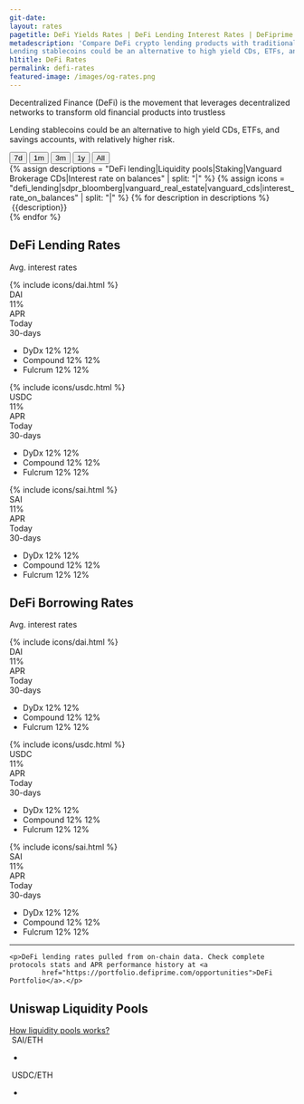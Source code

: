 ```yaml
---
git-date:
layout: rates
pagetitle: DeFi Yields Rates | DeFi Lending Interest Rates | DeFiprime.com
metadescription: 'Compare DeFi crypto lending products with traditional financial system offerings.
Lending stablecoins could be an alternative to high yield CDs, ETFs, and savings accounts, with relatively higher risk. Crypto lending rates comparison.'
h1title: DeFi Rates
permalink: defi-rates
featured-image: /images/og-rates.png
---
```


<section class="text-center">
    <p class="fs-20 lh-180 color-primary mb-40 mw-730 mx-auto">Decentralized Finance (DeFi) is the movement that leverages decentralized networks to transform old financial products into trustless</p>
    <p class="fs-15 lh-160 color-primary-light mb-25">Lending stablecoins could be an alternative to high yield CDs, ETFs, and savings accounts, with relatively higher risk.</p>
</section>
<section>
    <div class="wrapper-buttons">
        <button class="period-button active" data-period="7d">7d</button>
        <button class="period-button" data-period="1m">1m</button>
        <button class="period-button" data-period="3m">3m</button>
        <button class="period-button" data-period="1y">1y</button>
        <button class="period-button" data-period="all">All</button>
    </div>
    <div class="wrapper-graphs">
        <canvas id="rate_graphs"></canvas>
    </div>
    <div class="wrapper-mark">
        {% assign descriptions = "DeFi lending|Liquidity pools|Staking|Vanguard Brokerage CDs|Interest rate on balances" | split: "|" %}
        {% assign icons = "defi_lending|sdpr_bloomberg|vanguard_real_estate|vanguard_cds|interest_rate_on_balances" | split: "|" %}
        {% for description in descriptions %}
        <div class="item-mark">
            <img class="lazyload" data-src="/images/{{icons[forloop.index0]}}.svg">
            <span>{{description}}</span>
        </div>
        {% endfor %}
    </div>
</section>

<section class="pt-225">
    <div class="text-center">
        <h2 class="mb-25">DeFi Lending Rates</h2>
        <p class="fs-20 lh-180 color-primary mb-50">Avg. interest rates</p>
    </div>
    <div class="flex">
        <div class="flex d-column col-4">
            <div class="provider-crypto">
                <div class="icon-provider">
                    {% include icons/dai.html %}
                </div>
                <div class="name-provider">
                    <div class="color-primary">DAI</div>
                    <div class="color-secondary">11<span class="fw-300">%</span></div>
                </div>
            </div>
            <div class="data-crypto">
                <div class="mark-crypto">
                    <div class="mark-crypto-name">APR</div>
                    <div class="mark-crypto-today">Today</div>
                    <div class="mark-crypto-month">30-days</div>
                </div>
                <ul class="list-crypto">
                    <li class="item-crypto">
                        <span class="list-crypto-name">DyDx</span>
                        <span class="list-crypto-today">12<span class="fw-300">%</span></span>
                        <span class="list-crypto-month">12<span class="fw-300">%</span></span>
                    </li>
                    <li class="item-crypto">
                        <span class="list-crypto-name">Compound</span>
                        <span class="list-crypto-today">12<span class="fw-300">%</span></span>
                        <span class="list-crypto-month">12<span class="fw-300">%</span></span>
                    </li>
                    <li class="item-crypto">
                        <span class="list-crypto-name">Fulcrum</span>
                        <span class="list-crypto-today">12<span class="fw-300">%</span></span>
                        <span class="list-crypto-month">12<span class="fw-300">%</span></span>
                    </li>
                </ul>
            </div>
        </div>
        <div class="flex d-column col-4">
            <div class="provider-crypto">
                <div class="icon-provider">
                    {% include icons/usdc.html %}
                </div>
                <div class="name-provider">
                    <div class="color-primary">USDC</div>
                    <div class="color-secondary">11<span class="fw-300">%</span></div>
                </div>
            </div>
            <div class="data-crypto">
                <div class="mark-crypto">
                    <div class="mark-crypto-name">APR</div>
                    <div class="mark-crypto-today">Today</div>
                    <div class="mark-crypto-month">30-days</div>
                </div>
                <ul class="list-crypto">
                    <li class="item-crypto">
                        <span class="list-crypto-name">DyDx</span>
                        <span class="list-crypto-today">12<span class="fw-300">%</span></span>
                        <span class="list-crypto-month">12<span class="fw-300">%</span></span>
                    </li>
                    <li class="item-crypto">
                        <span class="list-crypto-name">Compound</span>
                        <span class="list-crypto-today">12<span class="fw-300">%</span></span>
                        <span class="list-crypto-month">12<span class="fw-300">%</span></span>
                    </li>
                    <li class="item-crypto">
                        <span class="list-crypto-name">Fulcrum</span>
                        <span class="list-crypto-today">12<span class="fw-300">%</span></span>
                        <span class="list-crypto-month">12<span class="fw-300">%</span></span>
                    </li>
                </ul>
            </div>
        </div>
        <div class="flex d-column col-4">
            <div class="provider-crypto">
                <div class="icon-provider">
                    {% include icons/sai.html %}
                </div>
                <div class="name-provider">
                    <div class="color-primary">SAI</div>
                    <div class="color-secondary">11<span class="fw-300">%</span></div>
                </div>
            </div>
            <div class="data-crypto">
                <div class="mark-crypto">
                    <div class="mark-crypto-name">APR</div>
                    <div class="mark-crypto-today">Today</div>
                    <div class="mark-crypto-month">30-days</div>
                </div>
                <ul class="list-crypto">
                    <li class="item-crypto">
                        <span class="list-crypto-name">DyDx</span>
                        <span class="list-crypto-today">12<span class="fw-300">%</span></span>
                        <span class="list-crypto-month">12<span class="fw-300">%</span></span>
                    </li>
                    <li class="item-crypto">
                        <span class="list-crypto-name">Compound</span>
                        <span class="list-crypto-today">12<span class="fw-300">%</span></span>
                        <span class="list-crypto-month">12<span class="fw-300">%</span></span>
                    </li>
                    <li class="item-crypto">
                        <span class="list-crypto-name">Fulcrum</span>
                        <span class="list-crypto-today">12<span class="fw-300">%</span></span>
                        <span class="list-crypto-month">12<span class="fw-300">%</span></span>
                    </li>
                </ul>
            </div>
        </div>
    </div>
</section>

<section class="pt-120">
    <div class="text-center">
        <h2 class="mb-25">DeFi Borrowing Rates</h2>
        <p class="fs-20 lh-180 color-primary mb-50">Avg. interest rates</p>
    </div>
    <div class="flex">
        <div class="flex d-column col-4">
            <div class="provider-crypto">
                <div class="icon-provider">
                    {% include icons/dai.html %}
                </div>
                <div class="name-provider">
                    <div class="color-primary">DAI</div>
                    <div class="color-secondary">11<span class="fw-300">%</span></div>
                </div>
            </div>
            <div class="data-crypto">
                <div class="mark-crypto">
                    <div class="mark-crypto-name">APR</div>
                    <div class="mark-crypto-today">Today</div>
                    <div class="mark-crypto-month">30-days</div>
                </div>
                <ul class="list-crypto">
                    <li class="item-crypto">
                        <span class="list-crypto-name">DyDx</span>
                        <span class="list-crypto-today">12<span class="fw-300">%</span></span>
                        <span class="list-crypto-month">12<span class="fw-300">%</span></span>
                    </li>
                    <li class="item-crypto">
                        <span class="list-crypto-name">Compound</span>
                        <span class="list-crypto-today">12<span class="fw-300">%</span></span>
                        <span class="list-crypto-month">12<span class="fw-300">%</span></span>
                    </li>
                    <li class="item-crypto">
                        <span class="list-crypto-name">Fulcrum</span>
                        <span class="list-crypto-today">12<span class="fw-300">%</span></span>
                        <span class="list-crypto-month">12<span class="fw-300">%</span></span>
                    </li>
                </ul>
            </div>
        </div>
        <div class="flex d-column col-4">
            <div class="provider-crypto">
                <div class="icon-provider">
                    {% include icons/usdc.html %}
                </div>
                <div class="name-provider">
                    <div class="color-primary">USDC</div>
                    <div class="color-secondary">11<span class="fw-300">%</span></div>
                </div>
            </div>
            <div class="data-crypto">
                <div class="mark-crypto">
                    <div class="mark-crypto-name">APR</div>
                    <div class="mark-crypto-today">Today</div>
                    <div class="mark-crypto-month">30-days</div>
                </div>
                <ul class="list-crypto">
                    <li class="item-crypto">
                        <span class="list-crypto-name">DyDx</span>
                        <span class="list-crypto-today">12<span class="fw-300">%</span></span>
                        <span class="list-crypto-month">12<span class="fw-300">%</span></span>
                    </li>
                    <li class="item-crypto">
                        <span class="list-crypto-name">Compound</span>
                        <span class="list-crypto-today">12<span class="fw-300">%</span></span>
                        <span class="list-crypto-month">12<span class="fw-300">%</span></span>
                    </li>
                    <li class="item-crypto">
                        <span class="list-crypto-name">Fulcrum</span>
                        <span class="list-crypto-today">12<span class="fw-300">%</span></span>
                        <span class="list-crypto-month">12<span class="fw-300">%</span></span>
                    </li>
                </ul>
            </div>
        </div>
        <div class="flex d-column col-4">
            <div class="provider-crypto">
                <div class="icon-provider">
                    {% include icons/sai.html %}
                </div>
                <div class="name-provider">
                    <div class="color-primary">SAI</div>
                    <div class="color-secondary">11<span class="fw-300">%</span></div>
                </div>
            </div>
            <div class="data-crypto">
                <div class="mark-crypto">
                    <div class="mark-crypto-name">APR</div>
                    <div class="mark-crypto-today">Today</div>
                    <div class="mark-crypto-month">30-days</div>
                </div>
                <ul class="list-crypto">
                    <li class="item-crypto">
                        <span class="list-crypto-name">DyDx</span>
                        <span class="list-crypto-today">12<span class="fw-300">%</span></span>
                        <span class="list-crypto-month">12<span class="fw-300">%</span></span>
                    </li>
                    <li class="item-crypto">
                        <span class="list-crypto-name">Compound</span>
                        <span class="list-crypto-today">12<span class="fw-300">%</span></span>
                        <span class="list-crypto-month">12<span class="fw-300">%</span></span>
                    </li>
                    <li class="item-crypto">
                        <span class="list-crypto-name">Fulcrum</span>
                        <span class="list-crypto-today">12<span class="fw-300">%</span></span>
                        <span class="list-crypto-month">12<span class="fw-300">%</span></span>
                    </li>
                </ul>
            </div>
        </div>
    </div>
</section>


<div class="container">
    <hr>

    <p>DeFi lending rates pulled from on-chain data. Check complete protocols stats and APR performance history at <a
            href="https://portfolio.defiprime.com/opportunities">DeFi Portfolio</a>.</p>

</div>
<section id="liquidityPools">
    <h2 class="defi-rates-heading">Uniswap Liquidity Pools</h2>
    <span class="rates_annotation"><a href="/uniswap-liquidity-pools">How liquidity pools works?</a></span>
    <div id="avg_interest_rates_cryptos">
        <article class="providersDAI">
            <img class="lazyload" data-src="/images/dai_eth.svg">
            <span class="providerCryptoName">SAI/ETH</span>
            <ul data-bind="foreach: providersETHDai">
                <li>
                    <a class="cryptoListName" target="_blank"
                        data-bind="text: provider, attr: { href: providerLink }"></a>
                    <span class="cryptoListPercent" data-bind="text: providerDAI+'%'"></span>
                </li>
            </ul>
        </article>
        <article class="providersUSDC">
            <img class="lazyload" data-src="/images/usdc_eth.svg">
            <span class="providerCryptoName">USDC/ETH</span>
            <ul data-bind="foreach: providersETHUsdc">
                <li>
                    <a class="cryptoListName" target="_blank"
                        data-bind="text: provider, attr: { href: providerLink }"></a>
                    <span class="cryptoListPercent" data-bind="text: providerUSDC+'%'"></span>
                </li>
            </ul>
        </article>
    </div>
</section>


<script>
    window.requestURL = "https://api-rates.defiprime.com";
</script>
<script src="https://cdn.jsdelivr.net/npm/chart.js@2.8.0"></script>
<script src="https://unpkg.com/array-flat-polyfill"></script>
<script src="/assets/js/defi_rates.js"></script>